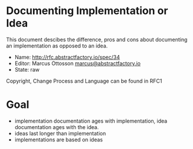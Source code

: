 # Documenting Implementation or Idea

This document descibes the difference, pros and cons about documenting an implementation as opposed to an idea.

* Name: http://rfc.abstractfactory.io/spec/34
* Editor: Marcus Ottosson <marcus@abstractfactory.io>
* State: raw

Copyright, Change Process and Language can be found in RFC1

# Goal

- implementation documentation ages with implementation, idea documentation ages with the idea.
- ideas last longer than implementation
- implementations are based on ideas